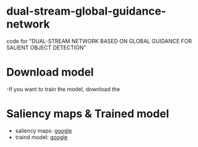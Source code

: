 # dual-stream-global-guidance-network
code for "DUAL-STREAM NETWORK BASED ON GLOBAL GUIDANCE FOR SALIENT OBJECT DETECTION"
# Download model
-If you want to train the model, download the 

# Saliency maps & Trained model
* saliency maps: [google](https://drive.google.com/drive/my-drive)
* traind model: [google](https://drive.google.com/drive/my-drive)
